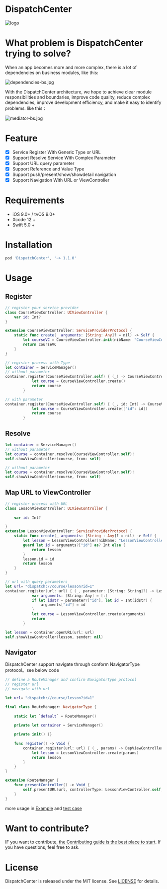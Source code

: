 # DispatchCenter

![logo](https://raw.githubusercontent.com/OnePieceLv/DispatchCenter/main/images/cover.png)

# What problem is DispatchCenter trying to solve?

When an app becomes more and more complex, there is a lot of dependencies on business modules, like this:

![dependencies-bs.jpg](https://raw.githubusercontent.com/OnePieceLv/DispatchCenter/main/images/readme/dependencies-bs.svg)

With the DispatchCenter architecture, we hope to achieve clear module responsibilities and boundaries, improve code quality, reduce complex dependencies, improve development efficiency, and make it easy to identify problems. like this：

![mediator-bs.jpg](https://raw.githubusercontent.com/OnePieceLv/DispatchCenter/main/images/readme/mediator-bs.svg)

# Feature

- [x]  Service Register With Generic Type or URL
- [x]  Support Resolve Service With Complex Parameter
- [x]  Support URL query parameter
- [x]  Support Reference and Value Type
- [x]  Support push/present/show/showdetail navigation
- [x]  Support Navigation With URL or ViewController

# Requirements

- iOS 9.0+ / tvOS  9.0+
- Xcode 12 +
- Swift 5.0 +

# Installation

```ruby
pod 'DispatchCenter', '~> 1.1.0'
```

# Usage

## Register

```swift
// register your service provider
class CourseViewController: UIViewController {
	var id: Int?
}

extension CourseViewController: ServiceProviderProtocol {
	static func create(_ arguments: [String: Any]? = nil) -> Self {
		let courseVC = CourseViewController.init(nibName: "CourseViewController", bundle: nil) as! Self
		return courseVC
	}
}

// register process with Type
let container = ServiceManager()
// without parameter
container.register(CourseViewController.self) { (_) -> CourseViewController in
            let course = CourseViewController.create()
            return course
        }

// with parameter
container.register(CourseViewController.self) { (_, id: Int) -> CourseViewController in
            let course = CourseViewController.create(["id": id])
            return course
        }

```

## Resolve

```swift
let container = ServiceManager()
// without parameter
let course = container.resolve(CourseViewController.self)!
self.showViewController(course, from: self)

// without parameter
let course = container.resolve(CourseViewController.self)!
self.showViewController(course, from: self)
```

## Map URL to ViewController

```swift
// register process with URL
class LessonViewController: UIViewController {
    
    var id: Int?

}
extension LessonViewController: ServiceProviderProtocol {
    static func create(_ arguments: [String : Any]? = nil) -> Self {
        let lesson = LessonViewController(nibName: "LessonViewController", bundle: nil) as! Self
        guard let id = arguments?["id"] as? Int else {
            return lesson
        }
        lesson.id = id
        return lesson
    }
}

// url with query parameters
let url= "dispatch://course/lesson?id=1"
container.register(url: url) { (_, parameter: [String: String]?) -> LessonViewController in
            var arguments: [String: Any] = [:]
            if let idstr = parameter?["id"], let id = Int(idstr) {
                arguments["id"] = id
            }
            let course = LessonViewController.create(arguments)
            return 
        }

let lesson = container.openURL(url: url)
self.showViewController(lesson, sender: nil)
```

## Navigator

DispatchCenter support navigate through conform NavigatorType protocol。see below code

```swift
// define a RouteManager and confirm NavigatorType protocol
// register url
// navigate with url

let url= "dispatch://course/lesson?id=1"

final class RouteManager: NavigatorType {
    
    static let `default` = RouteManager()

    private let container = ServiceManager()
    
    private init() {}
    
    func register() -> Void {
        container.register(url: url) { (_, params) -> DepViewController in
            let lesson = LessonViewController.create(params)
            return lesson
        }
    }
}

extension RouteManager {
    func presentController() -> Void {
        self.presentURL(url, controllerType: LessonViewController.self, container: container, animated: true)
    }
}

```

more usage in [Example](https://github.com/OnePieceLv/DispatchCenter/tree/main/Example/DispatchCenter-iOSDemo) and [test case](https://github.com/OnePieceLv/DispatchCenter/tree/main/DispatchCenterTests)

# Want to contribute?

IF you want to contribute, [the Contributing guide is the best place to start](https://github.com/OnePieceLv/DispatchCenter/blob/main/CONTRIBUTING.md). If you have questions, feel free to ask.

# License

DispatchCenter is released under the MIT license. See [LICENSE](https://github.com/OnePieceLv/DispatchCenter/blob/main/LICENSE) for details.
